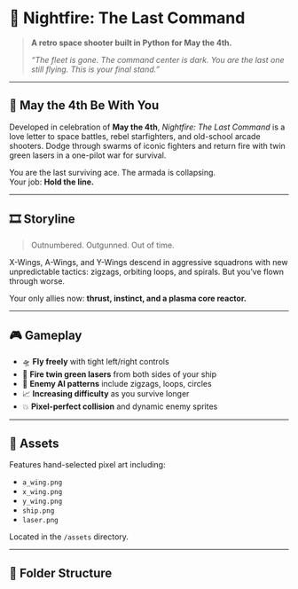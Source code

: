 # 🌌 Nightfire: The Last Command

> **A retro space shooter built in Python for May the 4th.**
>  
> *“The fleet is gone. The command center is dark. You are the last one still flying. This is your final stand.”*

---

## 📅 May the 4th Be With You

Developed in celebration of **May the 4th**, *Nightfire: The Last Command* is a love letter to space battles, rebel starfighters, and old-school arcade shooters. Dodge through swarms of iconic fighters and return fire with twin green lasers in a one-pilot war for survival.

You are the last surviving ace. The armada is collapsing.  
Your job: **Hold the line.**

---

## 🎞️ Storyline
  
> Outnumbered. Outgunned. Out of time.

X-Wings, A-Wings, and Y-Wings descend in aggressive squadrons with new unpredictable tactics: zigzags, orbiting loops, and spirals. But you’ve flown through worse.

Your only allies now: **thrust, instinct, and a plasma core reactor.**

---

## 🎮 Gameplay

- 🛸 **Fly freely** with tight left/right controls
- 🔫 **Fire twin green lasers** from both sides of your ship
- 🧠 **Enemy AI patterns** include zigzags, loops, circles
- 📈 **Increasing difficulty** as you survive longer
- 💥 **Pixel-perfect collision** and dynamic enemy sprites

---

## 🎨 Assets

Features hand-selected pixel art including:

- `a_wing.png`
- `x_wing.png`
- `y_wing.png`
- `ship.png`
- `laser.png`

Located in the `/assets` directory.

---

## 📁 Folder Structure

